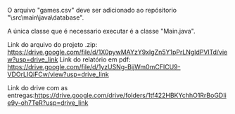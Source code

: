 O arquivo "games.csv" deve ser adicionado ao repósitorio "\src\main\java\database\".

A única classe que é necessario executar é a classe "Main.java".


Link do arquivo do projeto .zip: https://drive.google.com/file/d/1X0pywMAYzY9xIgZn5Y1pPrLNgldPVlTd/view?usp=drive_link
Link do relatório em pdf: https://drive.google.com/file/d/1yzUSNg-BjjWm0mCFICU9-VDOrLIQiFCw/view?usp=drive_link



Link do drive com as entregas:https://drive.google.com/drive/folders/1tf422HBKYchhO1RrBoGDIie9y-oh7TeR?usp=drive_link

